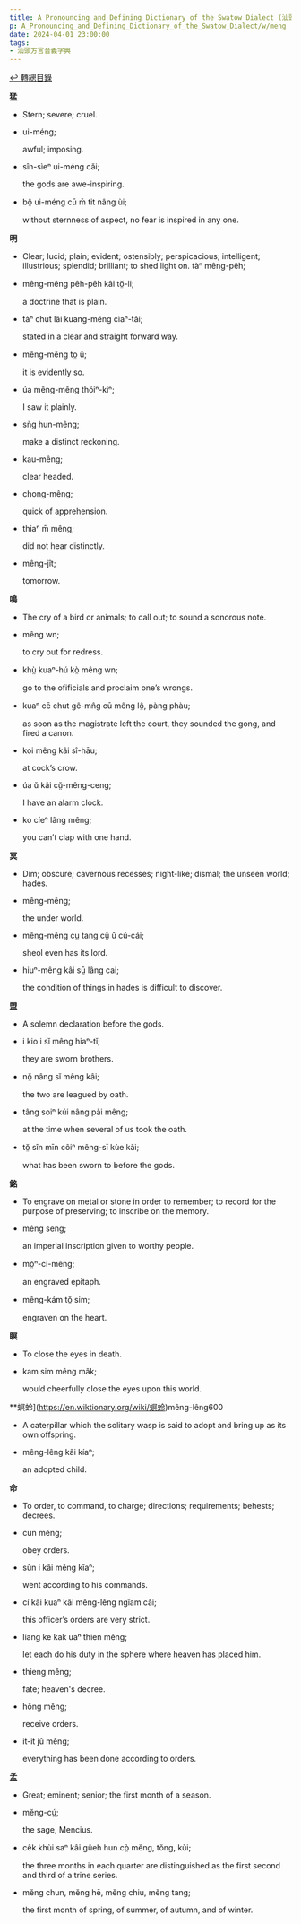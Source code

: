 ```yaml
---
title: A Pronouncing and Defining Dictionary of the Swatow Dialect (汕頭方言音義字典) / meng
p: A_Pronouncing_and_Defining_Dictionary_of_the_Swatow_Dialect/w/meng
date: 2024-04-01 23:00:00
tags: 
- 汕頭方言音義字典
---
```


[↩️ 轉總目錄](/A_Pronouncing_and_Defining_Dictionary_of_the_Swatow_Dialect)


**猛**
- Stern; severe; cruel.

- ui-méng;

  awful; imposing.

- sîn-sìeⁿ ui-méng căi;

  the gods are awe-inspiring.

- bô̤ ui-méng cū m̄ tit nâng ùi;

  without sternness of aspect, no fear is inspired in any one.

**明**
- Clear; lucid; plain; evident; ostensibly; perspicacious; intelligent; illustrious; splendid; brilliant; to shed light on. tàⁿ mêng-pêh;

- mêng-mêng pêh-pêh kâi tŏ̤-li;

  a doctrine that is plain.

- tàⁿ chut lâi kuang-mêng cìaⁿ-tăi;

  stated in a clear and straight forward way.

- mêng-mêng to̤ ŭ;

  it is evidently so.

- úa mêng-mêng thóiⁿ-kìⁿ;

  I saw it plainly.

- sǹg hun-mêng;

  make a distinct reckoning.

- kau-mêng;

  clear headed.

- chong-mêng;

  quick of apprehension.

- thiaⁿ m̄ mêng;

  did not hear distinctly.

- mêng-jît;

  tomorrow.

**鳴**
- The cry of a bird or animals; to call out; to sound a sonorous note.

- mêng wn;

  to cry out for redress.

- khṳ̀ kuaⁿ-hú kò̤ mêng wn;

  go to the ofificials and proclaim one’s wrongs.

- kuaⁿ cē chut gê-mn̂g cū mêng lô̤, pàng phàu;

  as soon as the magistrate left the court, they sounded the gong, and fired a canon.

- koi mêng kâi sî-hāu;

  at cock’s crow.

- úa ŭ kâi cṳ̆-mêng-ceng;

  I have an alarm clock.

- ko cíeⁿ lâng mêng;

  you can’t clap with one hand.

**冥**
- Dim; obscure; cavernous recesses; night-like; dismal; the unseen world; hades.

- mêng-mêng;

  the under world.

- mêng-mêng cṳ tang cṳ̌ ŭ cú-cái;

  sheol even has its lord.

- hiuⁿ-mêng kâi sṳ̄ lâng cai;

  the condition of things in hades is difficult to discover.

**盟**
- A solemn declaration before the gods.

- i kio i sĭ mêng hiaⁿ-tĭ;

  they are sworn brothers.

- nŏ̤ nâng sĭ mêng kâi;

  the two are leagued by oath.

- tâng soiⁿ kúi nâng pài mêng;

  at the time when several of us took the oath.

- tŏ̤ sîn mīn côiⁿ mêng-sī kùe kâi;

  what has been sworn to before the gods.

**銘**
- To engrave on metal or stone in order to remember; to record for the purpose of preserving; to inscribe on the memory.

- mêng seng;

  an imperial inscription given to worthy people.

- mŏ̤ⁿ-cì-mêng;

  an engraved epitaph.

- mêng-kám tŏ̤ sim;

  engraven on the heart.

**瞑**
- To close the eyes in death.

- kam sim mêng mâk;

  would cheerfully close the eyes upon this world.

**螟蛉](https://en.wiktionary.org/wiki/螟蛉)mêng-lêng600
- A caterpillar which the solitary wasp is said to adopt and bring up as its own offspring.

- mêng-lêng kâi kíaⁿ;

  an adopted child.



**命**
- To order, to command, to charge; directions; requirements; behests; decrees.

- cun mĕng;

  obey orders.

- sŭn i kâi mĕng kîaⁿ;

  went according to his commands.

- cí kâi kuaⁿ kâi mĕng-lĕng ngîam căi;

  this officer’s orders are very strict.

- líang ke kak uaⁿ thien mĕng;

  let each do his duty in the sphere where heaven has placed him.

- thieng mĕng;

  fate; heaven's decree.

- hŏng mĕng;

  receive orders.

- it-it jŭ mĕng;

  everything has been done according to orders.

**孟**
- Great; eminent; senior; the first month of a season.

- mĕng-cṳ́;

  the sage, Mencius.

- cêk khùi saⁿ kâi gûeh hun cò̤ mĕng, tŏng, kùi;

  the three months in each quarter are distinguished as the first second and third of a trine series.

- mĕng chun, mĕng hē, mĕng chiu, mĕng tang;

  the first month of spring, of summer, of autumn, and of winter.